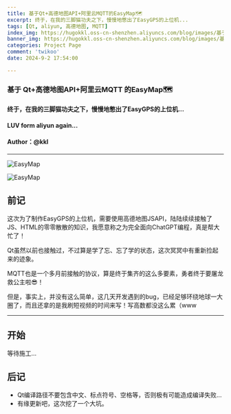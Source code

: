 ```yaml
---
title: 基于Qt+高德地图API+阿里云MQTT的EasyMap🗺️
excerpt: 终于，在我的三脚猫功夫之下，慢慢地憋出了EasyGPS的上位机...
tags: [Qt, aliyun, 高德地图, MQTT]
index_img: https://hugokkl.oss-cn-shenzhen.aliyuncs.com/blog/images/基于Qt与高德地图API与阿里云MQTT的EasyMap/image-0.jpg
banner_img: https://hugokkl.oss-cn-shenzhen.aliyuncs.com/blog/images/基于Qt与高德地图API与阿里云MQTT的EasyMap/image-1.jpg
categories: Project Page
comment: 'twikoo'
date: 2024-9-2 17:54:00

---
```


### 基于 Qt+高德地图API+阿里云MQTT 的EasyMap🗺️
#### 终于，在我的三脚猫功夫之下，慢慢地憋出了EasyGPS的上位机...
#### LUV form aliyun again...
#### Author：@kkl


---

![EasyMap](https://hugokkl.oss-cn-shenzhen.aliyuncs.com/blog/images/基于Qt与高德地图API与阿里云MQTT的EasyMap/image-0.jpg)

![EasyMap](https://hugokkl.oss-cn-shenzhen.aliyuncs.com/blog/images/基于Qt与高德地图API与阿里云MQTT的EasyMap/image-1.jpg)

## 前记

这次为了制作EasyGPS的上位机，需要使用高德地图JSAPI，陆陆续续接触了JS、HTML的零零散散的知识，我愿意称之为完全面向ChatGPT编程，真是帮大忙了！

Qt虽然以前也接触过，不过算是学了忘、忘了学的状态，这次冥冥中有重新捡起来的迹象。

MQTT也是一个多月前接触的协议，算是终于集齐的这么多要素，勇者终于要屠龙救公主啦😎！

但是，事实上，并没有这么简单，这几天开发遇到的bug，已经足够环绕地球一大圈了，而且还拿的是我刷短视频的时间来写！写高数都没这么累（www

---

## 开始

等待施工...

## 后记

- Qt编译路径不要包含中文、标点符号、空格等，否则极有可能造成编译失败...
- 有缘更新吧，这次挖了一个大坑。